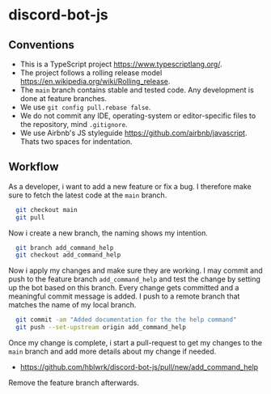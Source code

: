 # discord-bot-js

## Conventions

* This is a TypeScript project <https://www.typescriptlang.org/>.
* The project follows a rolling release model <https://en.wikipedia.org/wiki/Rolling_release>.
* The `main` branch contains stable and tested code. Any development is done at feature branches.
* We use `git config pull.rebase false`.
* We do not commit any IDE, operating-system or editor-specific files to the repository, mind `.gitignore`.
* We use Airbnb's JS styleguide <https://github.com/airbnb/javascript>. Thats two spaces for indentation.

## Workflow

As a developer, i want to add a new feature or fix a bug. I therefore make sure to fetch the latest code at the `main` branch.

```bash
  git checkout main
  git pull
```

Now i create a new branch, the naming shows my intention.

```bash
  git branch add_command_help
  git checkout add_command_help
```

Now i apply my changes and make sure they are working. I may commit and push to the feature branch `add_command_help` and test the change by setting up the bot based on this branch. Every change gets committed and a meaningful commit message is added. I push to a remote branch that matches the name of my local branch.

```bash
  git commit -am "Added documentation for the the help command"
  git push --set-upstream origin add_command_help
```

Once my change is complete, i start a pull-request to get my changes to the `main` branch and add more details about my change if needed.

* <https://github.com/hblwrk/discord-bot-js/pull/new/add_command_help>

Remove the feature branch afterwards.
